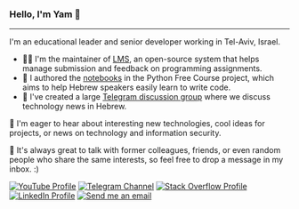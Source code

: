 ### Hello, I'm Yam 👋

----

I'm an educational leader and senior developer working in Tel-Aviv, Israel.

- 👨‍💻 I'm the maintainer of [LMS](https://github.com/PythonFreeCourse/lms), an open-source system that helps manage submission and feedback on programming assignments.
- 📖 I authored the [notebooks](https://github.com/PythonFreeCourse/Notebooks) in the Python Free Course project, which aims to help Hebrew speakers easily learn to write code.
- 📰 I've created a large [Telegram discussion group](https://t.me/shiftech2) where we discuss technology news in Hebrew.

🔭 I'm eager to hear about interesting new technologies, cool ideas for projects, or news on technology and information security.

📝 It's always great to talk with former colleagues, friends, or even random people who share the same interests, so feel free to drop a message in my inbox. :) 

<a href="https://www.youtube.com/channel/UC8quF5GX0kA1RjV2K6BpHlQ" target="_blank"><img src="https://img.shields.io/badge/YouTube-c4302b?logo=YouTube&style=for-the-badge&logoWidth=20" alt="YouTube Profile" /></a>
<a href="https://t.me/shiftech" target="_blank"><img src="https://img.shields.io/badge/Telegram-0088cc?logo=Telegram&style=for-the-badge" alt="Telegram Channel" /></a>
<a href="https://stackoverflow.com/users/1058671/infinity" target="_blank"><img src="https://img.shields.io/badge/StackOverflow-gray?logo=stackoverflow&style=for-the-badge" alt="Stack Overflow Profile" /></a>
<a href="https://www.linkedin.com/in/mesicka" target="_blank"><img src="https://img.shields.io/badge/LinkedIn-0077b5?logo=LinkedIn&style=for-the-badge" alt="LinkedIn Profile" /></a>
<a href="mailto:yammesicka+gh@gmail.com" target="_blank"><img src="https://img.shields.io/badge/gmail-D14836?logo=gmail&style=for-the-badge" alt="Send me an email" /></a>
